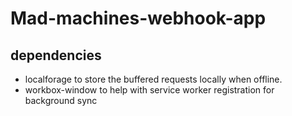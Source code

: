 # Mad-machines-webhook-app

## dependencies

- localforage to store the buffered requests locally when offline.
- workbox-window to help with service worker registration for background sync
